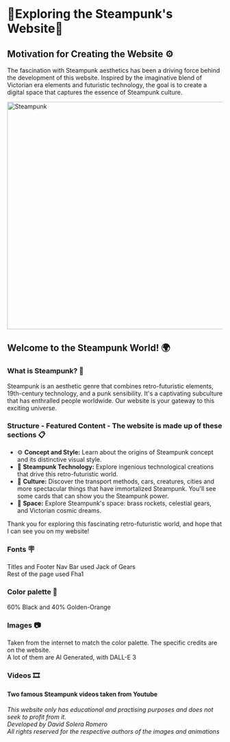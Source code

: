 # 🎇Exploring the Steampunk's Website🎇

## Motivation for Creating the Website ⚙️

The fascination with Steampunk aesthetics has been a driving force behind the development of this website. Inspired by the imaginative blend of Victorian era elements and futuristic technology, the goal is to create a digital space that captures the essence of Steampunk culture.

<img src="https://th.bing.com/th/id/OIG.NG5XeAGNaOwU398_Y5vE?pid=ImgGn" alt="Steampunk" width="580" height="530">

## Welcome to the Steampunk World! 🌍

### What is Steampunk? 🧭

Steampunk is an aesthetic genre that combines retro-futuristic elements, 19th-century technology, and a punk sensibility. It's a captivating subculture that has enthralled people worldwide. Our website is your gateway to this exciting universe.

### Structure - Featured Content - The website is made up of these sections 📋

- ⚙️ **Concept and Style:** Learn about the origins of Steampunk concept and its distinctive visual style.
- 🚂 **Steampunk Technology:** Explore ingenious technological creations that drive this retro-futuristic world.
- 🧭 **Culture:** Discover the transport methods, cars, creatures, cities and more spectacular things that have immortalized Steampunk. You'll see some cards that can show you the Steampunk power.
- 🚀 **Space:** Explore Steampunk's space: brass rockets, celestial gears, and Victorian cosmic dreams.

Thank you for exploring this fascinating retro-futuristic world, and hope that I can see you on my website!

### Fonts 🪧

Titles and Footer Nav Bar used Jack of Gears<br>
Rest of the page used Fha1

### Color palette 🌈

60% Black and 40% Golden-Orange

### Images 📷

Taken from the internet to match the color palette. The specific credits are on the website. <br>A lot of them are AI Generated, with DALL-E 3

### Videos 🎞️

#### Two famous Steampunk videos taken from Youtube

*This website only has educational and practising purposes and does not seek to profit from it.<br>Developed by David Solera Romero<br>All rights reserved for the respective authors of the images and animations*
